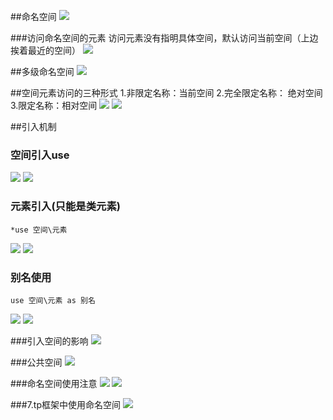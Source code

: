 
##命名空间
![](./namespace/sshot-10.png)




###访问命名空间的元素
	访问元素没有指明具体空间，默认访问当前空间（上边挨着最近的空间）
![](./namespace/sshot-11.png)

##多级命名空间
![](./namespace/sshot-12.png)


##空间元素访问的三种形式
	1.非限定名称：当前空间
	2.完全限定名称： 绝对空间
	3.限定名称：相对空间
![](./namespace/sshot-14.png)
![](./namespace/sshot-13.png)

##引入机制

### 空间引入use
![](./namespace/sshot-15.png)
![](./namespace/sshot-17.png)


### 元素引入(只能是类元素)
	*use 空间\元素
![](./namespace/sshot-18.png)
![](./namespace/sshot-19.png)

### 别名使用
	use 空间\元素 as 别名
![](./namespace/sshot-20.png)
![](./namespace/sshot-21.png)


###引入空间的影响
![](./namespace/sshot-24.png)


###公共空间
![](./namespace/sshot-25.png)

###命名空间使用注意
![](./namespace/sshot-28.png)
![](./namespace/sshot-27.png)



###7.tp框架中使用命名空间
![](./namespace/sshot-31.png)



